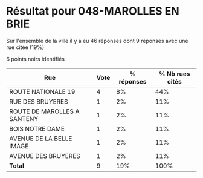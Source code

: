 # Résultat pour 048-MAROLLES EN BRIE

Sur l'ensemble de la ville il y a eu 46 réponses dont 9 réponses avec une rue citée (19%)

6 points noirs identifiés

| Rue | Vote | % réponses | % Nb rues cités|
|-----|------|------------|----------------|
| ROUTE NATIONALE 19 | 4 | 8% | 44%|
| RUE DES BRUYERES | 1 | 2% | 11%|
| ROUTE DE MAROLLES A SANTENY | 1 | 2% | 11%|
| BOIS NOTRE DAME | 1 | 2% | 11%|
| AVENUE DE LA BELLE IMAGE | 1 | 2% | 11%|
| AVENUE DES BRUYERES | 1 | 2% | 11%|
| **Total** | 9 | 19% | 100%|
